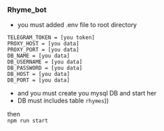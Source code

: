 ### Rhyme_bot

* you must added .env file to root directory

```
TELEGRAM_TOKEN = [you token]  
PROXY_HOST = [you data]  
PROXY_PORT = [you data]  
DB_NAME = [you data]  
DB_USERNAME = [you data]  
DB_PASSWORD = [you data]  
DB_HOST = [you data]  
DB_PORT = [you data]  
```
* and you must create you mysql DB and start her  
* DB must includes table `rhymes`))

then  
```npm run start```
